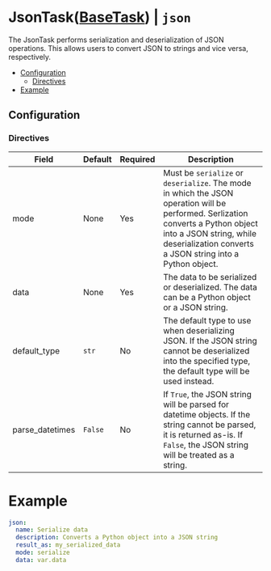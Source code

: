 # JsonTask([BaseTask](./base_task.md)) | `json`
The JsonTask performs serialization and deserialization of JSON operations. This allows users to convert JSON to strings
and vice versa, respectively.

* [Configuration](#configuration)
  * [Directives](#directives)
* [Example](#example)

## Configuration

### Directives

| Field           | Default | Required | Description                                                                                                                                                                                                               |
|-----------------|---------|----------|---------------------------------------------------------------------------------------------------------------------------------------------------------------------------------------------------------------------------|
| mode            | None    | Yes      | Must be `serialize` or `deserialize`. The mode in which the JSON operation will be performed. Serlization converts a Python object into a JSON string, while deserialization converts a JSON string into a Python object. |
| data            | None    | Yes      | The data to be serialized or deserialized. The data can be a Python object or a JSON string.                                                                                                                              |
| default_type    | `str`   | No       | The default type to use when deserializing JSON. If the JSON string cannot be deserialized into the specified type, the default type will be used instead.                                                                |
| parse_datetimes | `False` | No       | If `True`, the JSON string will be parsed for datetime objects. If the string cannot be parsed, it is returned as-is. If `False`, the JSON string will be treated as a string.                                            |

# Example
```yaml
json:
  name: Serialize data
  description: Converts a Python object into a JSON string
  result_as: my_serialized_data
  mode: serialize
  data: var.data
```
